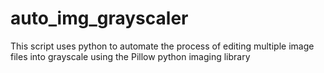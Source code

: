 # auto_img_grayscaler
This script uses python to automate the process of editing multiple image files into grayscale using the Pillow python imaging library
